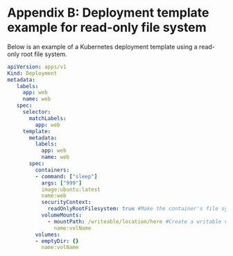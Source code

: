 # Appendix B: Deployment template example for read-only file system

Below is an example of a Kubernetes deployment template using a read-only root file system.

```yaml
apiVersion: apps/v1
Kind: Deployment
metadata:
   labels:
     app: web
     name: web
   spec:
     selector:
       matchLabels:
         app: web
     template:
       metadata:
         labels:
           app: web
           name: web
       spec:
         containers:
         - command: ["sleep"]
           args: ["999"]
           image:ubuntu:latest
           name:web
           securityContext:
             readOnlyRootFilesystem: true #Make the container's file system read-only
           volumeMounts:
             - mountPath: /writeable/location/here #Create a writable volume
               name:volName
         volumes:
         - emptyDir: {}
           name:volName
```